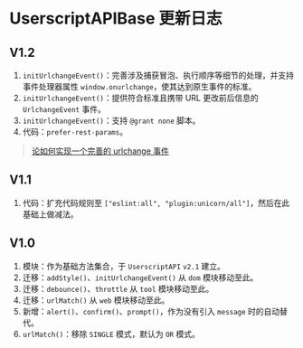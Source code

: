 # UserscriptAPIBase 更新日志

## V1.2

1. `initUrlchangeEvent()`：完善涉及捕获冒泡、执行顺序等细节的处理，并支持事件处理器属性 `window.onurlchange`，使其达到原生事件的标准。
2. `initUrlchangeEvent()`：提供符合标准且携带 URL 更改前后信息的 `UrlchangeEvent` 事件。
3. `initUrlchangeEvent()`：支持 `@grant none` 脚本。
4. 代码：`prefer-rest-params`。

> [论如何实现一个完善的 urlchange 事件](../../../doc/论如何实现一个完善的%20urlchange%20事件.md)

## V1.1

1. 代码：扩充代码规则至 `["eslint:all", "plugin:unicorn/all"]`，然后在此基础上做减法。

## V1.0

1. 模块：作为基础方法集合，于 `UserscriptAPI` `v2.1` 建立。
2. 迁移：`addStyle()`、`initUrlchangeEvent()` 从 `dom` 模块移动至此。
3. 迁移：`debounce()`、`throttle` 从 `tool` 模块移动至此。
4. 迁移：`urlMatch()` 从 `web` 模块移动至此。
5. 新增：`alert()`、`confirm()`、`prompt()`，作为没有引入 `message` 时的自动替代。
6. `urlMatch()`：移除 `SINGLE` 模式，默认为 `OR` 模式。
